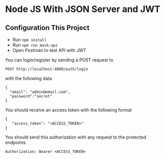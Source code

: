 # Node JS With JSON Server and JWT

## **Configuration This Project**

- Run `npm install`
- Run `npm run mock:api`
- Open Postman to test API with JWT

You can login/register by sending a POST request to

```
POST http://localhost:4000/auth/login
```

with the following data

```
{
  "email": "admin@email.com",
  "password":"secret"
}
```

You should receive an access token with the following format

```
{
   "access_token": "<ACCESS_TOKEN>"
}
```

You should send this authorization with any request to the protected endpoints

```
Authorization: Bearer <ACCESS_TOKEN>
```
